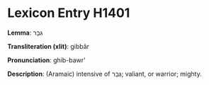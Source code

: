 # Lexicon Entry H1401

**Lemma**: גִּבָּר

**Transliteration (xlit)**: gibbâr

**Pronunciation**: ghib-bawr'

**Description**:
(Aramaic) intensive of גְּבַר; valiant, or warrior; mighty.
